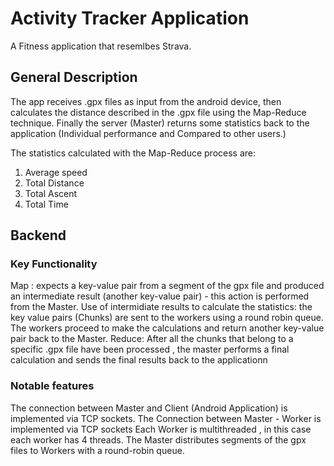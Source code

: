 # Activity Tracker Application
A Fitness application that resemlbes Strava.

## General Description
The app receives .gpx files as input from the android device, then calculates the distance described in the .gpx file using the Map-Reduce technique. Finally the server (Master) returns some statistics back to the application (Individual performance and Compared to other users.)

The statistics calculated with the Map-Reduce process are:
1. Average speed
2. Total Distance
3. Total Ascent
4. Total Time


## Backend

### Key Functionality
Map : expects a key-value pair from a segment of the gpx file
and produced an intermediate result (another key-value pair) - this action is performed from the Master.
Use of intermidiate results to calculate the statistics: the 
key value pairs (Chunks) are sent to the workers using a round robin queue. The workers proceed to make the calculations and return another key-value pair back to the Master.
Reduce: After all the chunks that belong to a specific .gpx file have been processed , the master performs a final calculation and sends the final results back to the applicationn

### Notable features
The connection between Master and Client (Android Application) is implemented via TCP sockets.
The Connection between Master - Worker is implemented via TCP sockets
Each Worker is multithreaded , in this case each worker has 4 threads.
The Master distributes segments of the gpx files to Workers with a round-robin queue.

